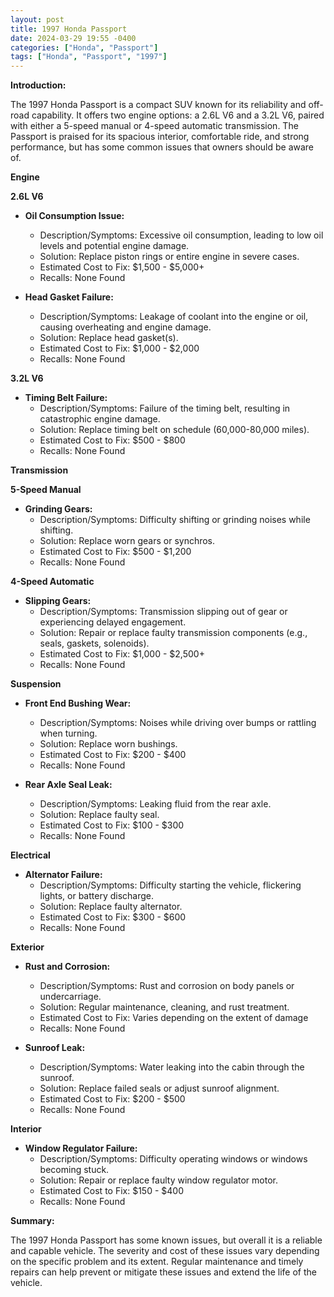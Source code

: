 ```yaml
---
layout: post
title: 1997 Honda Passport
date: 2024-03-29 19:55 -0400
categories: ["Honda", "Passport"]
tags: ["Honda", "Passport", "1997"]
---
```

**Introduction:**

The 1997 Honda Passport is a compact SUV known for its reliability and off-road capability. It offers two engine options: a 2.6L V6 and a 3.2L V6, paired with either a 5-speed manual or 4-speed automatic transmission. The Passport is praised for its spacious interior, comfortable ride, and strong performance, but has some common issues that owners should be aware of.

**Engine**

**2.6L V6**

* **Oil Consumption Issue:**
    * Description/Symptoms: Excessive oil consumption, leading to low oil levels and potential engine damage.
    * Solution: Replace piston rings or entire engine in severe cases.
    * Estimated Cost to Fix: $1,500 - $5,000+
    * Recalls: None Found

* **Head Gasket Failure:**
    * Description/Symptoms: Leakage of coolant into the engine or oil, causing overheating and engine damage.
    * Solution: Replace head gasket(s).
    * Estimated Cost to Fix: $1,000 - $2,000
    * Recalls: None Found

**3.2L V6**

* **Timing Belt Failure:**
    * Description/Symptoms: Failure of the timing belt, resulting in catastrophic engine damage.
    * Solution: Replace timing belt on schedule (60,000-80,000 miles).
    * Estimated Cost to Fix: $500 - $800
    * Recalls: None Found

**Transmission**

**5-Speed Manual**

* **Grinding Gears:**
    * Description/Symptoms: Difficulty shifting or grinding noises while shifting.
    * Solution: Replace worn gears or synchros.
    * Estimated Cost to Fix: $500 - $1,200
    * Recalls: None Found

**4-Speed Automatic**

* **Slipping Gears:**
    * Description/Symptoms: Transmission slipping out of gear or experiencing delayed engagement.
    * Solution: Repair or replace faulty transmission components (e.g., seals, gaskets, solenoids).
    * Estimated Cost to Fix: $1,000 - $2,500+
    * Recalls: None Found

**Suspension**

* **Front End Bushing Wear:**
    * Description/Symptoms: Noises while driving over bumps or rattling when turning.
    * Solution: Replace worn bushings.
    * Estimated Cost to Fix: $200 - $400
    * Recalls: None Found

* **Rear Axle Seal Leak:**
    * Description/Symptoms: Leaking fluid from the rear axle.
    * Solution: Replace faulty seal.
    * Estimated Cost to Fix: $100 - $300
    * Recalls: None Found

**Electrical**

* **Alternator Failure:**
    * Description/Symptoms: Difficulty starting the vehicle, flickering lights, or battery discharge.
    * Solution: Replace faulty alternator.
    * Estimated Cost to Fix: $300 - $600
    * Recalls: None Found

**Exterior**

* **Rust and Corrosion:**
    * Description/Symptoms: Rust and corrosion on body panels or undercarriage.
    * Solution: Regular maintenance, cleaning, and rust treatment.
    * Estimated Cost to Fix: Varies depending on the extent of damage
    * Recalls: None Found

* **Sunroof Leak:**
    * Description/Symptoms: Water leaking into the cabin through the sunroof.
    * Solution: Replace failed seals or adjust sunroof alignment.
    * Estimated Cost to Fix: $200 - $500
    * Recalls: None Found

**Interior**

* **Window Regulator Failure:**
    * Description/Symptoms: Difficulty operating windows or windows becoming stuck.
    * Solution: Repair or replace faulty window regulator motor.
    * Estimated Cost to Fix: $150 - $400
    * Recalls: None Found

**Summary:**

The 1997 Honda Passport has some known issues, but overall it is a reliable and capable vehicle. The severity and cost of these issues vary depending on the specific problem and its extent. Regular maintenance and timely repairs can help prevent or mitigate these issues and extend the life of the vehicle.
